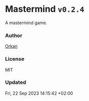 # Mastermind `v0.2.4`

A mastermind game.

### Author

[Orkan](https://github.com/orkan)

### License

MIT

### Updated

Fri, 22 Sep 2023 14:15:42 +02:00

